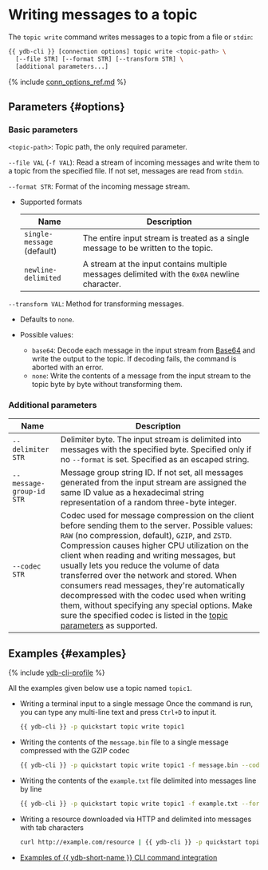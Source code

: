 # Writing messages to a topic

The `topic write` command writes messages to a topic from a file or `stdin`:

```bash
{{ ydb-cli }} [connection options] topic write <topic-path> \
  [--file STR] [--format STR] [--transform STR] \
  [additional parameters...]
```

{% include [conn_options_ref.md](commands/_includes/conn_options_ref.md) %}

## Parameters {#options}

### Basic parameters

`<topic-path>`: Topic path, the only required parameter.

`--file VAL` (`-f VAL`): Read a stream of incoming messages and write them to a topic from the specified file. If not set, messages are read from `stdin`.

`--format STR`: Format of the incoming message stream.

* Supported formats

   | Name | Description |
   ---|---
   | `single-message`<br/>(default) | The entire input stream is treated as a single message to be written to the topic. |
   | `newline-delimited` | A stream at the input contains multiple messages delimited with the `0x0A` newline character. |

`--transform VAL`: Method for transforming messages.

- Defaults to `none`.
- Possible values:

   - `base64`: Decode each message in the input stream from [Base64](https://ru.wikipedia.org/wiki/Base64) and write the output to the topic. If decoding fails, the command is aborted with an error.
   - `none`: Write the contents of a message from the input stream to the topic byte by byte without transforming them.

### Additional parameters

| Name | Description |
---|---
| `--delimiter STR` | Delimiter byte. The input stream is delimited into messages with the specified byte. Specified only if no `--format` is set. Specified as an escaped string. |
| `--message-group-id STR` | Message group string ID. If not set, all messages generated from the input stream are assigned the same ID value as a hexadecimal string representation of a random three-byte integer. |
| `--codec STR` | Codec used for message compression on the client before sending them to the server. Possible values: `RAW` (no compression, default), `GZIP`, and `ZSTD`. Compression causes higher CPU utilization on the client when reading and writing messages, but usually lets you reduce the volume of data transferred over the network and stored. When consumers read messages, they're automatically decompressed with the codec used when writing them, without specifying any special options. Make sure the specified codec is listed in the [topic parameters](topic-create.md#create-options) as supported. |

## Examples {#examples}

{% include [ydb-cli-profile](../../_includes/ydb-cli-profile.md) %}

All the examples given below use a topic named `topic1`.

* Writing a terminal input to a single message Once the command is run, you can type any multi-line text and press `Ctrl+D` to input it.

   ```bash
   {{ ydb-cli }} -p quickstart topic write topic1
   ```

* Writing the contents of the `message.bin` file to a single message compressed with the GZIP codec

   ```bash
   {{ ydb-cli }} -p quickstart topic write topic1 -f message.bin --codec GZIP
   ```

* Writing the contents of the `example.txt` file delimited into messages line by line

   ```bash
   {{ ydb-cli }} -p quickstart topic write topic1 -f example.txt --format newline-delimited
   ```

* Writing a resource downloaded via HTTP and delimited into messages with tab characters

   ```bash
   curl http://example.com/resource | {{ ydb-cli }} -p quickstart topic write topic1 --delimiter "\t"
   ```

* [Examples of {{ ydb-short-name }} CLI command integration](topic-pipeline.md)
